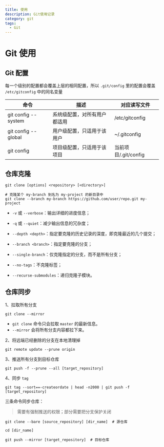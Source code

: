 ```yaml
---
title: 使用
description: Git使用记录
category: git
tags:
  - Git
---
```


# Git 使用

## Git 配置

每一个级别的配置都会覆盖上层的相同配置，所以 `.git/config` 里的配置会覆盖 `/etc/gitconfig` 中的同名变量

| 命令                  | 描述             | 对应读写文件           |
|---------------------|----------------|------------------|
| git config --system | 系统级配置，对所有用户都适用 | /etc/gitconfig   |
| git config --global | 用户级配置，只适用于该用户  | ~/.gitconfig     |
| git config          | 项目级配置，只适用于该项目  | 当前项目/.git/config |

## 仓库克隆

```shell
git clone [options] <repository> [<directory>]

# 克隆某个 my-branch 到名为 my-project 的新目录中
git clone --branch my-branch https://github.com/user/repo.git my-project
```

- `-v` 或 `--verbose`：输出详细的进度信息；

- `-q` 或 `--quiet`：减少输出信息的冗杂度；

- `--depth <depth>`：指定要克隆的历史记录的深度，即克隆最近的几个提交；

- `--branch <branch>`：指定要克隆的分支；

- `--single-branch`：仅克隆指定的分支，而不是所有分支；

- `--no-tags`：不克隆标签；

- `--recurse-submodules`：递归克隆子模块。

## 仓库同步

1、拉取所有分支

```shell
git clone --mirror
```

- `git clone` 命令只会拉取 `master` 的最新信息。
- `--mirror` 会将所有分支内容都拉下来。

2、将远端已经删除的分支在本地清理掉

```shell
git remote update --prune origin
```

3、推送所有分支到目标仓库

```shell
git push -f --prune --all [target_repository]
```

4、同步 `tag`

```shell
git tag --sort==-createordate | head -n2000 | git push -f [target_repository]
```

三条命令同步仓库：
> 需要有强制推送的权限；部分需要把分支保护关闭

```shell
git clone --bare [source_repository] [dir_name]  # 源仓库

cd [dir_name]

git push --mirror [target_repository]  # 目标仓库
```
